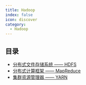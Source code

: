 ```yaml
---
title: Hadoop
index: false
icon: discover
category:
  - Hadoop
---
```


## 目录

- [分布式文件存储系统 —— HDFS](Hadoop-HDFS.md)
- [分布式计算框架 —— MapReduce](Hadoop-MapReduce.md)
- [集群资源管理器 —— YARN](Hadoop-YARN.md)
<!-- - [Hadoop 单机伪集群环境搭建](notes/installation/Hadoop单机环境搭建.md)
- [Hadoop 集群环境搭建](notes/installation/Hadoop集群环境搭建.md)
- [HDFS 常用 Shell 命令](notes/HDFS常用Shell命令.md)
- [HDFS Java API 的使用](notes/HDFS-Java-API.md)
- [基于 Zookeeper 搭建 Hadoop 高可用集群](notes/installation/基于Zookeeper搭建Hadoop高可用集群.md) -->